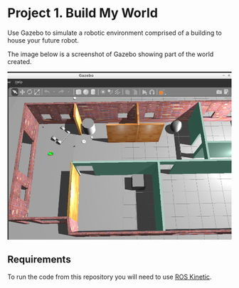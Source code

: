 # Project 1. Build My World
Use Gazebo to simulate a robotic environment comprised of a building to house your future robot.

The image below is a screenshot of Gazebo showing part of the world created.

![Screenshot_Gazebo](Screenshot_Gazebo.png)

## Requirements
To run the code from this repository you will need to use [ROS Kinetic](http://wiki.ros.org/kinetic).
